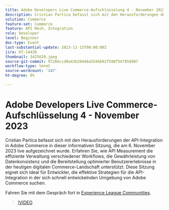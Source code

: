```yaml
---
title: Adobe Developers Live Commerce-Aufschlüsselung 4 - November 2023
description: Cristian Partica befasst sich mit den Herausforderungen der API-Integration in Adobe Commerce in dieser informativen Sitzung, die am 6. November 2023 live aufgezeichnet wurde. Erfahren Sie, wie API Measurement die effiziente Verwaltung verschiedener Workflows, die Gewährleistung von Datenkonsistenz und die Bereitstellung optimierter Benutzererlebnisse in der heutigen digitalen Commerce-Landschaft unterstützt. Diese Sitzung eignet sich ideal für Entwickler, die effektive Strategien für die API-Integration in der sich schnell entwickelnden Umgebung von Adobe Commerce suchen.
solution: Commerce
feature-set: Commerce
feature: API Mesh, Integration
role: Developer
level: Beginner
doc-type: Event
last-substantial-update: 2023-11-15T00:00:00Z
jira: KT-14430
thumbnail: 3425628.jpeg
source-git-commit: 97266ccd0a43b20448a5546b92f590f547058907
workflow-type: tm+mt
source-wordcount: '147'
ht-degree: 0%

---
```



# Adobe Developers Live Commerce-Aufschlüsselung 4 - November 2023

Cristian Partica befasst sich mit den Herausforderungen der API-Integration in Adobe Commerce in dieser informativen Sitzung, die am 6. November 2023 live aufgezeichnet wurde. Erfahren Sie, wie API Measurement die effiziente Verwaltung verschiedener Workflows, die Gewährleistung von Datenkonsistenz und die Bereitstellung optimierter Benutzererlebnisse in der heutigen digitalen Commerce-Landschaft unterstützt. Diese Sitzung eignet sich ideal für Entwickler, die effektive Strategien für die API-Integration in der sich schnell entwickelnden Umgebung von Adobe Commerce suchen.

Fahren Sie mit dem Gespräch fort in [Experience League Communities](https://adobe.ly/3ttN8tz).

>[!VIDEO](https://video.tv.adobe.com/v/3425628/?learn=on)
